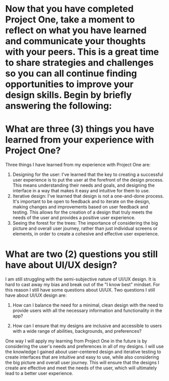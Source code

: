# Now that you have completed Project One, take a moment to reflect on what you have learned and communicate your thoughts with your peers. This is a great time to share strategies and challenges so you can all continue finding opportunities to improve your design skills. Begin by briefly answering the following:

# What are three (3) things you have learned from your experience with Project One?
Three things I have learned from my experience with Project One are:
1. Designing for the user: I've learned that the key to creating a successful user experience is to put the user at the forefront of the design process. This means understanding their needs and goals, and designing the interface in a way that makes it easy and intuitive for them to use.
2. Iterative design: I've learned that design is not a one-and-done process. It's important to be open to feedback and to iterate on the design, making changes and improvements based on user feedback and testing. This allows for the creation of a design that truly meets the needs of the user and provides a positive user experience.
3. Seeing the forest for the trees: The importance of considering the big picture and overall user journey, rather than just individual screens or elements, in order to create a cohesive and effective user experience.

# What are two (2) questions you still have about UI/UX design?
I am still struggling with the semi-subjective nature of UI/UX design.  It is hard to cast away my bias and break out of the "I know best" mindset. For this reason I still have some questions about UI/UX. Two questions I still have about UI/UX design are:
1. How can I balance the need for a minimal, clean design with the need to provide users with all the necessary information and functionality in the app?

2. How can I ensure that my designs are inclusive and accessible to users with a wide range of abilities, backgrounds, and preferences?

One way I will apply my learning from Project One in the future is by considering the user's needs and preferences in all of my designs. I will use the knowledge I gained about user-centered design and iterative testing to create interfaces that are intuitive and easy to use, while also considering the big picture and overall user journey. This will ensure that the designs I create are effective and meet the needs of the user, which will ultimately lead to a better user experience.